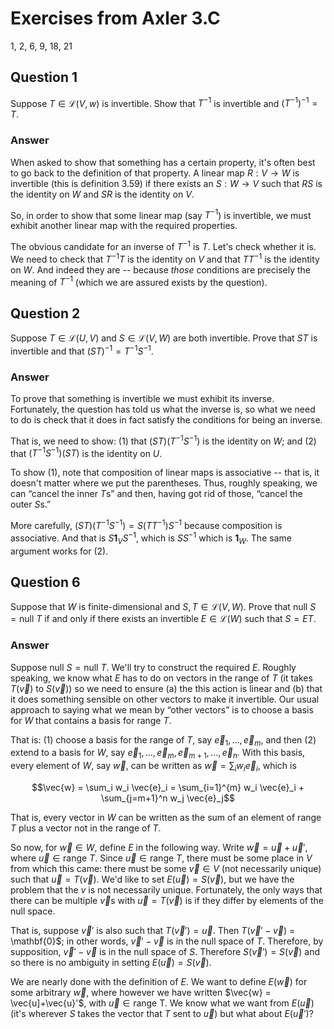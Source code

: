 # Exercises from Axler 3.C

1, 2, 6, 9, 18, 21

## Question 1

Suppose $T\in\mathcal{L}(V, w)$ is invertible. Show that $T^{-1}$ is
invertible and $(T^{-1})^{-1} = T$.

### Answer

When asked to show that something has a certain property, it's often
best to go back to the definition of that property. A linear map
$R:V\to W$ is invertible (this is definition 3.59) if there exists an
$S:W\to V$ such that $RS$ is the identity on $W$ and $SR$ is the
identity on $V$.

So, in order to show that some linear map (say $T^{-1}$) is
invertible, we must exhibit another linear map with the required
properties.

The obvious candidate for an inverse of $T^{-1}$ is $T$. Let's check
whether it is. We need to check that $T^{-1}T$ is the identity on $V$
and that $TT^{-1}$ is the identity on $W$. And indeed they are --
because _those_ conditions are precisely the meaning of $T^{-1}$
(which we are assured exists by the question).

## Question 2

Suppose $T\in \mathcal{L}(U, V)$ and $S\in \mathcal{L}(V, W)$ are both
invertible. Prove that $ST$ is invertible and that $(ST)^{-1} =
T^{-1}S^{-1}$.

### Answer

To prove that something is invertible we must exhibit its
inverse. Fortunately, the question has told us what the inverse is, so
what we need to do is check that it does in fact satisfy the
conditions for being an inverse.

That is, we need to show: (1) that $\bigl(ST\bigr) \bigl(
T^{-1}S^{-1}\bigr)$ is the identity on $W$; and (2) that $\bigl(
T^{-1}S^{-1}\bigr) \bigl(ST\bigr)$ is the identity on $U$.

To show (1), note that composition of linear maps is associative --
that is, it doesn't matter where we put the parentheses. Thus, roughly
speaking, we can “cancel the inner $`T`$s” and then, having got rid of
those, “cancel the outer $`S`$s.”

More carefully, $\bigl(ST\bigr) \bigl( T^{-1}S^{-1}\bigr) = S(T
T^{-1})S^{-1}$ because composition is associative. And that is
$S\mathbf{1}_V S^{-1}$, which is $SS^{-1}$ which is
$\mathbf{1}_W$. The same argument works for (2).

## Question 6

Suppose that $W$ is finite-dimensional and $S, T\in\mathcal{L}(V,
W)$. Prove that $\text{null } S = \text{null } T$ if and only if there
exists an invertible $E\in\mathcal{L}(W)$ such that $S=ET$.

### Answer

Suppose $\text{null } S = \text{null } T$. We'll try to construct the
required $E$. Roughly speaking, we know what $E$ has to do on vectors
in the range of $T$ (it takes $T(\vec{v})$ to $`S(\vec{v})`$) so we need
to ensure (a) the this action is linear and (b) that it does something
sensible on other vectors to make it invertible. Our usual approach to
saying what we mean by “other vectors” is to choose a basis for $W$
that contains a basis for $\text{range }T$.

That is: (1) choose a basis for the range of $T$, say $\vec{e}_1,
\dots, \vec{e}_m$, and then (2) extend to a basis for $W$, say
$`\vec{e}_1, \dots, \vec{e}_m, \vec{e}_{m+1}, \dots, \vec{e}_n`$. With
this basis, every element of $W$, say $\vec{w}$, can be written as
$`\vec{w} = \sum_i w_i \vec{e}_i`$, which is

```math
\vec{w} = \sum_i w_i \vec{e}_i = \sum_{i=1}^{m} w_i \vec{e}_i +
\sum_{j=m+1}^n w_j \vec{e}_j
```

That is, every vector in $W$ can be written as the sum of an element
of $\text{range }T$ plus a vector not in the range of $T$.

So now, for $\vec{w}\in W$, define $E$ in the following way. Write
$\vec{w} = \vec{u}+\vec{u}'$, where $\vec{u}\in\text{range }T$. Since
$\vec{u}\in\text{range }T$, there must be some place in $V$ from which
this came: there must be some $\vec{v}\in V$ (not necessarily unique)
such that $\vec{u} = T(\vec{v})$. We'd like to set $E(\vec{u}) =
S(\vec{v})$, but we have the problem that the $v$ is not necessarily
unique. Fortunately, the only ways that there can be multiple
$`\vec{v}`$s with $\vec{u}=T(\vec{v})$ is if they differ by elements
of the null space.

That is, suppose $\vec{v}'$ is also such that $T(\vec{v}') =
\vec{u}$. Then $T(\vec{v}'-\vec{v}$) = \mathbf{0}$; in other words,
$\vec{v}'-\vec{v}$ is in the null space of $T$. Therefore, by
supposition, $\vec{v}'-\vec{v}$ is in the null space of $S$. Therefore
$S(\vec{v}') = S(\vec{v})$ and so there is no ambiguity in setting
$E(\vec{u}) = S(\vec{v})$.

We are nearly done with the definition of $E$. We want to define
$E(\vec{w})$ for some arbitrary $\vec{w}$, where however we have
written $\vec{w} = \vec{u]+\vec{u}'$, with $\vec{u}\in\text{range
T}$. We know what we want from $E(\vec{u})$ (it's wherever $S$ takes
the vector that $T$ sent to $\vec{u}$) but what about $E(\vec{u}')$? 
